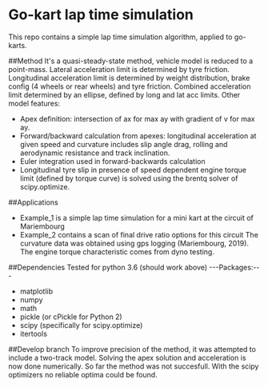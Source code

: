 # Go-kart lap time simulation
This repo contains a simple lap time simulation algorithm, applied to go-karts.

##Method
It's a quasi-steady-state method, vehicle model is reduced to a point-mass. Lateral acceleration limit is determined by tyre friction.
Longitudinal acceleration limit is determined by weight distribution, brake config (4 wheels or rear wheels) and tyre friction.
Combined acceleration limit determined by an ellipse, defined by long and lat acc limits. Other model features:
* Apex definition: intersection of ax for max ay with gradient of v for max ay.
* Forward/backward calculation from apexes: longitudinal acceleration at given speed and curvature includes slip angle drag, rolling and aerodynamic resistance and track inclination.
* Euler integration used in forward-backwards calculation
* Longitudinal tyre slip in presence of speed dependent engine torque limit (defined by torque curve) is solved using the brentq solver of scipy.optimize.

##Applications
* Example_1 is a simple lap time simulation for a mini kart at the circuit of Mariembourg
* Example_2 contains a scan of final drive ratio options for this circuit
The curvature data was obtained using gps logging (Mariembourg, 2019). The engine torque characteristic comes from dyno testing.

##Dependencies
Tested for python 3.6 (should work above)
---Packages:---
* matplotlib
* numpy
* math
* pickle (or cPickle for Python 2)
* scipy (specifically for scipy.optimize)
* itertools

##Develop branch
To improve precision of the method, it was attempted to include a two-track model.
Solving the apex solution and acceleration is now done numerically. So far the method was not succesfull.
With the scipy optimizers no reliable optima could be found.


